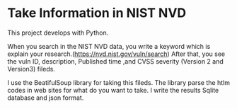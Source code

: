 # Take Information in NIST NVD

This project develops with Python.

When you search in the NIST NVD data, you write a keyword which is explain your research.(https://nvd.nist.gov/vuln/search) After that, you see the vuln ID, description, Published time ,and CVSS severity (Version 2 and Version3) fileds. 

I use the BeatifulSoup library for taking this fileds. The library parse the htlm codes in web sites for what do you want to take.
I write the results Sqlite database and json format.


